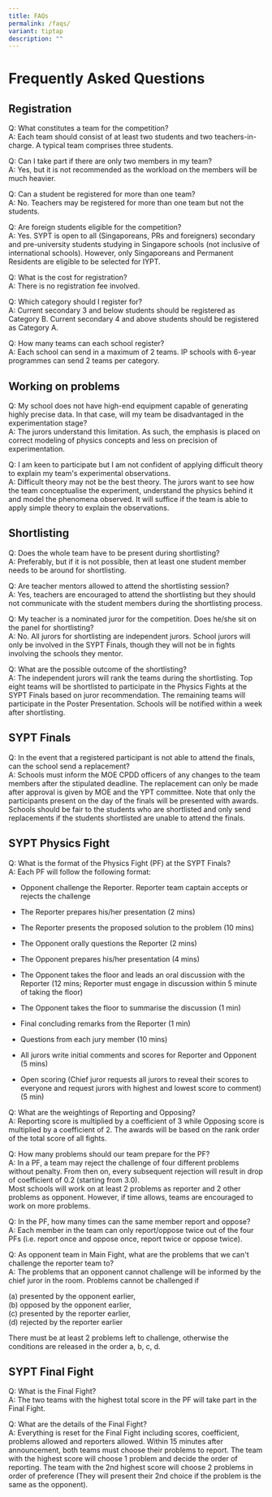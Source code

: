 ```yaml
---
title: FAQs
permalink: /faqs/
variant: tiptap
description: ""
---
```

<h1><strong>Frequently Asked Questions</strong></h1>
<h2>Registration</h2>
<p>Q: What constitutes a team for the competition?
<br>A: Each team should consist of at least two students and two teachers-in-charge.
A typical team comprises three students.</p>
<p>Q: Can I take part if there are only two members in my team?
<br>A: Yes, but it is not recommended as the workload on the members will
be much heavier.</p>
<p>Q: Can a student be registered for more than one team?
<br>A: No. Teachers may be registered for more than one team but not the students.</p>
<p>Q: Are foreign students eligible for the competition?
<br>A: Yes. SYPT is open to all (Singaporeans, PRs and foreigners) secondary
and pre-university students studying in Singapore schools (not inclusive
of international schools). However, only Singaporeans and Permanent Residents
are eligible to be selected for IYPT.</p>
<p>Q: What is the cost for registration?
<br>A: There is no registration fee involved.</p>
<p>Q: Which category should I register for?
<br>A: Current secondary 3 and below students should be registered as Category
B. Current secondary 4 and above students should be registered as Category
A.</p>
<p>Q: How many teams can each school register?
<br>A: Each school can send in a maximum of 2 teams. IP schools with 6-year
programmes can send 2 teams per category.&nbsp;</p>
<h2>​Working on problems</h2>
<p>Q: My school does not have high-end equipment capable of generating highly
precise data. In that case, will my team be disadvantaged in the experimentation
stage?
<br>A: The jurors understand this limitation. As such, the emphasis is placed
on correct modeling of physics concepts and less on precision of experimentation.</p>
<p>Q: I am keen to participate but I am not confident of applying difficult
theory to explain my team's experimental observations.
<br>A: Difficult theory may not be the best theory. The jurors want to see
how the team conceptualise the experiment, understand the physics behind
it and model the phenomena observed. It will suffice if the team is able
to apply simple theory to explain the observations.</p>
<h2>Shortlisting</h2>
<p>Q: Does the whole team have to be present during shortlisting?
<br>A: Preferably, but if it is not possible, then at least one student member
needs to be around for shortlisting.</p>
<p>Q: Are teacher mentors allowed to attend the shortlisting session?
<br>A: Yes, teachers are encouraged to attend the shortlisting but they should
not communicate with the student members during the shortlisting process.</p>
<p>Q: My teacher is a nominated juror for the competition. Does he/she sit
on the panel for shortlisting?
<br>A: No. All jurors for shortlisting are independent jurors. School jurors
will only be involved in the SYPT Finals, though they will not be in fights
involving the schools they mentor.</p>
<p>Q: What are the possible outcome of the shortlisting?
<br>A: The independent jurors will rank the teams during the shortlisting.
Top eight teams will be shortlisted to participate in the Physics Fights
at the SYPT Finals based on juror recommendation. The remaining teams will
participate in the Poster Presentation. Schools will be notified within
a week after shortlisting.</p>
<h2>SYPT Finals</h2>
<p>Q: In the event that a registered participant is not able to attend the
finals, can the school send a replacement?
<br>A: Schools must inform the MOE CPDD officers of any changes to the team
members after the stipulated deadline. The replacement can only be made
after approval is given by MOE and the YPT committee. Note that only the
participants present on the day of the finals will be presented with awards.
Schools should be fair to the students who are shortlisted and only send
replacements if the students shortlisted are unable to attend the finals.</p>
<h2>SYPT Physics Fight</h2>
<p>Q: What is the format of the Physics Fight (PF) at the SYPT Finals?
<br>A: Each PF will follow the following format:</p>
<ul>
<li>
<p>Opponent challenge the Reporter. Reporter team captain accepts or rejects
the challenge</p>
</li>
<li>
<p>The Reporter prepares his/her presentation (2 mins)</p>
</li>
<li>
<p>The Reporter presents the proposed solution to the problem (10 mins)</p>
</li>
<li>
<p>The Opponent orally questions the Reporter (2 mins)</p>
</li>
<li>
<p>The Opponent prepares his/her presentation (4 mins)</p>
</li>
<li>
<p>The Opponent takes the floor and leads an oral discussion with the Reporter
(12 mins; Reporter must engage in discussion within 5 minute of taking
the floor)</p>
</li>
<li>
<p>The Opponent takes the floor to summarise the discussion (1 min)</p>
</li>
<li>
<p>Final concluding remarks from the Reporter (1 min)</p>
</li>
<li>
<p>Questions from each jury member (10 mins)</p>
</li>
<li>
<p>All jurors write initial comments and scores for Reporter and Opponent
(5 mins)</p>
</li>
<li>
<p>Open scoring (Chief juror requests all jurors to reveal their scores to
everyone and request jurors with highest and lowest score to comment) (5
min)</p>
<p></p>
</li>
</ul>
<p>Q: What are the weightings of Reporting and Opposing?
<br>A: Reporting score is multiplied by a coefficient of 3 while Opposing
score is multiplied by a coefficient of 2. The awards will be based on
the rank order of the total score of all fights.</p>
<p>Q: How many problems should our team prepare for the PF?
<br>A: In a PF, a team may reject the challenge of four different problems
without penalty. From then on, every subsequent rejection will result in
drop of coefficient of 0.2 (starting from 3.0).&nbsp;
<br>Most schools will work on at least 2 problems as reporter and 2 other
problems as opponent. However, if time allows, teams are encouraged to
work on more problems.</p>
<p>Q: In the PF, how many times can the same member report and oppose?
<br>A: Each member in the team can only report/oppose twice out of the four
PFs (i.e.&nbsp;report once&nbsp;and oppose once, report twice or oppose
twice).</p>
<p>Q: As opponent team in Main Fight, what are the problems that we can't
challenge the reporter team to?
<br>A: The problems that an opponent cannot challenge will be informed by
the chief juror in the room. Problems cannot be challenged if</p>
<p>(a) presented by the opponent earlier,
<br>(b) opposed by the opponent earlier,
<br>(c) presented by the reporter earlier,
<br>(d) rejected by the reporter earlier</p>
<p>There must be at least 2 problems left to challenge, otherwise the conditions
are released in the order a, b, c, d.</p>
<h2>SYPT Final Fight</h2>
<p>Q: What is the Final Fight?
<br>A: The two teams with the highest total score in the PF will take part
in the Final Fight.</p>
<p>Q: What are the details of the Final Fight?
<br>A: Everything is reset for the Final Fight including scores, coefficient,
problems allowed and reporters allowed. Within 15 minutes after announcement,
both teams must choose their problems to report. The team with the highest
score will choose 1 problem and decide the order of reporting. The team
with the 2nd highest score will choose 2 problems in order of preference
(They will present their 2nd choice if the problem is the same as the opponent).</p>
<p>​</p>
<p></p>